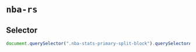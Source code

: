 # `nba-rs`

## Selector

```javascript
document.querySelector(".nba-stats-primary-split-block").querySelectorAll(".DropDown_label__lttfI").forEach(label => console.log(label.querySelector("p").innerText, [...label.querySelectorAll("option")].map(option => option.value)))
```
